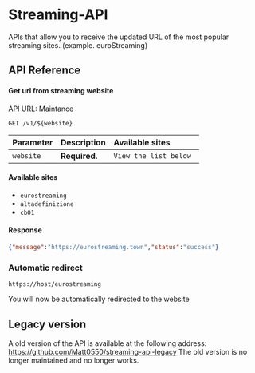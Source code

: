 # Streaming-API

APIs that allow you to receive the updated URL of the most popular streaming sites. (example. euroStreaming)

## API Reference

#### Get url from streaming website
API URL: Maintance
```http
GET /v1/${website}
```

| Parameter | Description   | Available sites                  |
| :-------- | :------------ | :------------------------------- |
| `website` | **Required**. | `View the list below `          |

#### Available sites
- `eurostreaming`
- `altadefinizione`
- `cb01`

#### Response
```json
{"message":"https://eurostreaming.town","status":"success"}
```
### Automatic redirect

```
https://host/eurostreaming
```
You will now be automatically redirected to the website

## Legacy version
A old version of the API is available at the following address: https://github.com/Matt0550/streaming-api-legacy
The old version is no longer maintained and no longer works.
